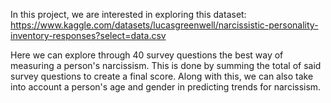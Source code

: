 In this project, we are interested in exploring this dataset: https://www.kaggle.com/datasets/lucasgreenwell/narcissistic-personality-inventory-responses?select=data.csv

Here we can explore through 40 survey questions the best way of measuring a person's narcissism. This is done by summing the total of said survey questions to create a final score. Along with this, we can also take into account a person's age and gender in predicting trends for narcissism. 
